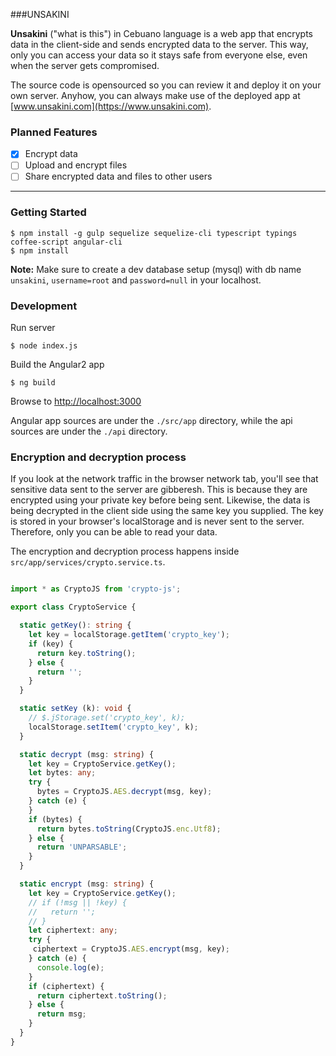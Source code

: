 ###UNSAKINI


**Unsakini** ("what is this") in Cebuano language is a web app that encrypts data in the client-side and sends encrypted data to the server. This way, only you can access your data so it stays safe from everyone else, even when the server gets compromised.

The source code is opensourced so you can review it and deploy it on your own server. Anyhow, you can always make use of the deployed app at [www.unsakini.com](https://www.unsakini.com).

### Planned Features
- [x] Encrypt data
- [ ] Upload and encrypt files
- [ ] Share encrypted data and files to other users

-------------------------
### Getting Started
```
$ npm install -g gulp sequelize sequelize-cli typescript typings coffee-script angular-cli
$ npm install
```

**Note:** Make sure to create a dev database setup (mysql) with db name `unsakini`, `username=root` and `password=null` in your localhost.

### Development

Run server
```
$ node index.js
```
Build the Angular2 app
```
$ ng build
```
Browse to [http://localhost:3000](http://localhost:3000)


Angular app sources are under the `./src/app` directory, while the api sources are under the `./api` directory.

### Encryption and decryption process
If you look at the network traffic in the browser network tab, you'll see that sensitive data sent to the server are gibberesh. This is because they are encrypted using your private key before being sent. Likewise, the data is being decrypted in the client side using the same key you supplied. The key is stored in your browser's localStorage and is never sent to the server. Therefore, only you can be able to read your data.

The encryption and decryption process happens inside `src/app/services/crypto.service.ts`.
```typescript

import * as CryptoJS from 'crypto-js';

export class CryptoService {

  static getKey(): string {
    let key = localStorage.getItem('crypto_key');
    if (key) {
      return key.toString();
    } else {
      return '';
    }
  }

  static setKey (k): void {
    // $.jStorage.set('crypto_key', k);
    localStorage.setItem('crypto_key', k);
  }

  static decrypt (msg: string) {
    let key = CryptoService.getKey();
    let bytes: any;
    try {
      bytes = CryptoJS.AES.decrypt(msg, key);
    } catch (e) {
    }
    if (bytes) {
      return bytes.toString(CryptoJS.enc.Utf8);
    } else {
      return 'UNPARSABLE';
    }
  }

  static encrypt (msg: string) {
    let key = CryptoService.getKey();
    // if (!msg || !key) {
    //   return '';
    // }
    let ciphertext: any;
    try {
     ciphertext = CryptoJS.AES.encrypt(msg, key);
    } catch (e) {
      console.log(e);
    }
    if (ciphertext) {
      return ciphertext.toString();
    } else {
      return msg;
    }
  }
}

```
